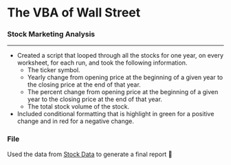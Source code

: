 # The VBA of Wall Street

### Stock Marketing Analysis 
___
- Created a script that looped through all the stocks for one year, on every worksheet, for each run, and took the following information.
  - The ticker symbol.
  - Yearly change from opening price at the beginning of a given year to the closing price at the end of that year.
  - The percent change from opening price at the beginning of a given year to the closing price at the end of that year.
  - The total stock volume of the stock.
- Included conditional formatting that is highlight in green for a positive change and in red for a negative change.

### File 
Used the data from [Stock Data](Multiple_year_stock_data.xlsx) to generate a final report :tada: 
